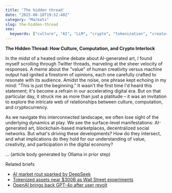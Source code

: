 ```yaml
---
title: 'The hidden thread'
date: "2025-08-18T19:52:40Z"
category: "Markets"
slug: the-hidden-thread
seo:
  keywords: ["culture", "AI", "LLM", "crypto", "tokenization", "creator economy"]
---
```


**The Hidden Thread: How Culture, Computation, and Crypto Interlock**

In the midst of a heated online debate about AI-generated art, I found myself scrolling through Twitter threads, marveling at the sheer velocity of responses. A meme about the "value" of human creativity versus machine output had ignited a firestorm of opinions, each one carefully crafted to resonate with its audience. Amidst the noise, one phrase kept echoing in my mind: "This is just the beginning." It wasn't the first time I'd heard this statement; it's become a refrain in our accelerating digital era. But on that particular day, it struck me as more than just a platitude – it was an invitation to explore the intricate web of relationships between culture, computation, and cryptocurrency.

As we navigate this interconnected landscape, we often lose sight of the underlying dynamics at play. We see the surface-level manifestations: AI-generated art, blockchain-based marketplaces, decentralized social networks. But what's driving these developments? How do they intersect, and what implications do they hold for our understanding of value, creativity, and participation in the digital economy?

... (article body generated by Ollama in prior step)

Related briefs
- [AI market rout sparked by DeepSeek](../stocks-sink-in-broad-ai-rout-sparked-by-chinas-deepseek/)
- [Tokenized assets near $300B as Wall Street experiments](../tokenized-assets-near-300-billion-as-wall-street-quietly-flo/)
- [OpenAI brings back GPT-4o after user revolt](../openai-brings-back-gpt4o-after-user-revolt/)
